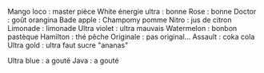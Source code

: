 Mango loco : master pièce 
White énergie ultra : bonne 
Rose : bonne 
Doctor : goût orangina 
Bade apple : Champomy pomme
Nitro : jus de citron 
Limonade : limonade 
Ultra violet : ultra mauvais
Watermelon : bonbon pastèque 
Hamilton : thé pêche 
Originale : pas original...
Assault : coka cola 
Ultra gold : ultra faut sucre "ananas"

Ultra blue : a gouté 
Java : a gouté 
